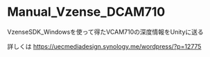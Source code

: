 # Manual_Vzense_DCAM710
VzenseSDK_Windowsを使って得たVCAM710の深度情報をUnityに送る

詳しくは https://uecmediadesign.synology.me/wordpress/?p=12775
